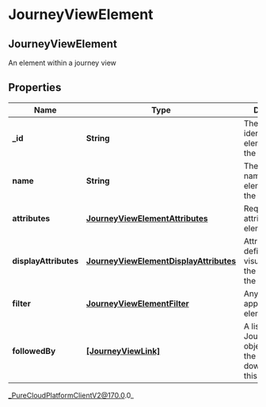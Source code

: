 # JourneyViewElement

## JourneyViewElement
An element within a journey view

## Properties

|Name | Type | Description | Notes|
|------------ | ------------- | ------------- | -------------|
| **_id** | **String** | The unique identifier of the element within the elements list | |
| **name** | **String** | The unique name of the element within the view | |
| **attributes** | [**JourneyViewElementAttributes**](JourneyViewElementAttributes) | Required attributes of the element | |
| **displayAttributes** | [**JourneyViewElementDisplayAttributes**](JourneyViewElementDisplayAttributes) | Attributes that defines the visualization of the element in the journey view | [optional] |
| **filter** | [**JourneyViewElementFilter**](JourneyViewElementFilter) | Any filters applied to this element | [optional] |
| **followedBy** | [**[JourneyViewLink]**]([JourneyViewLink]) | A list of JourneyViewLink objects, listing the elements downstream of this element | [optional] |



_PureCloudPlatformClientV2@170.0.0_

